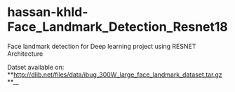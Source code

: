 # hassan-khld-Face_Landmark_Detection_Resnet18
Face landmark detection for Deep learning project using RESNET Architecture 


Datset available on: **http://dlib.net/files/data/ibug_300W_large_face_landmark_dataset.tar.gz **__
